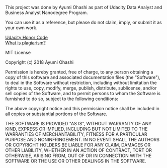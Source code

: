 This project was done by Ayumi Ohashi as part of Udacity Data Analyst and
Business Analyst Nanodegree Program.

You can use it as a reference, but please do not claim, imply, or
submit it as your own work.  

[Udacity Honor Code](https://www.udacity.com/legal/community-guidelines)<br/>
[What is plagiarism?](https://udacity.zendesk.com/hc/en-us/articles/360001451091-What-is-plagiarism-)

MIT License

Copyright (c) 2018 Ayumi Ohashi

Permission is hereby granted, free of charge, to any person obtaining a copy
of this software and associated documentation files (the "Software"), to deal
in the Software without restriction, including without limitation the rights
to use, copy, modify, merge, publish, distribute, sublicense, and/or sell
copies of the Software, and to permit persons to whom the Software is
furnished to do so, subject to the following conditions:

The above copyright notice and this permission notice shall be included in all
copies or substantial portions of the Software.

THE SOFTWARE IS PROVIDED "AS IS", WITHOUT WARRANTY OF ANY KIND, EXPRESS OR
IMPLIED, INCLUDING BUT NOT LIMITED TO THE WARRANTIES OF MERCHANTABILITY,
FITNESS FOR A PARTICULAR PURPOSE AND NONINFRINGEMENT. IN NO EVENT SHALL THE
AUTHORS OR COPYRIGHT HOLDERS BE LIABLE FOR ANY CLAIM, DAMAGES OR OTHER
LIABILITY, WHETHER IN AN ACTION OF CONTRACT, TORT OR OTHERWISE, ARISING FROM,
OUT OF OR IN CONNECTION WITH THE SOFTWARE OR THE USE OR OTHER DEALINGS IN THE
SOFTWARE.
